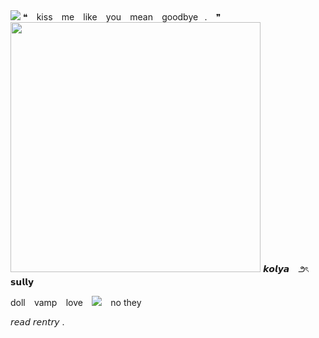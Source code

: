 <img src="https://64.media.tumblr.com/0f56b24d26002400a9150a8cadc43ef3/c1b3fdbb64486797-90/s400x600/59b57b52db983f17774902be95be42cfa40d1a92.gifv">
❝⠀ kiss⠀ me⠀ like⠀ you⠀  mean⠀ goodbye⠀.⠀ ❞
<img src="https://64.media.tumblr.com/3ad78525163532f8d8e33ef319692c0e/c42d2528a160ba69-c4/s1280x1920/68b530931be3541e82632694ab93d045e5a43405.gifv" width="400">
𝙠𝙤𝙡𝙮𝙖⠀ ౨ৎ⠀ 𝘀𝘂𝗹𝗹𝘆

doll⠀ vamp⠀ love⠀ <img src="https://cdn.discordapp.com/emojis/1148420707009691738.gif?size=96&quality=lossless">⠀ no they

𝘳𝘦𝘢𝘥 𝘳𝘦𝘯𝘵𝘳𝘺 .

